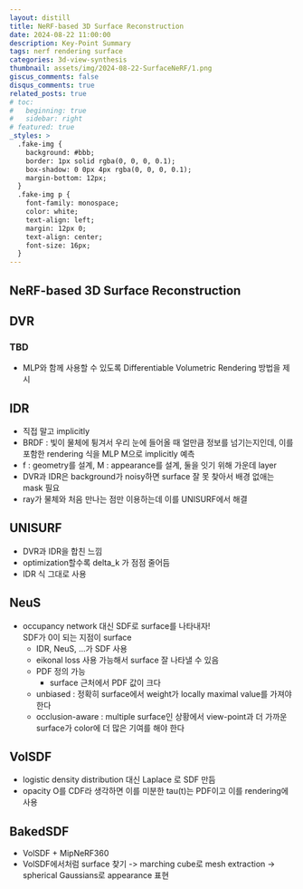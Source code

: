 ```yaml
---
layout: distill
title: NeRF-based 3D Surface Reconstruction
date: 2024-08-22 11:00:00
description: Key-Point Summary
tags: nerf rendering surface
categories: 3d-view-synthesis
thumbnail: assets/img/2024-08-22-SurfaceNeRF/1.png
giscus_comments: false
disqus_comments: true
related_posts: true
# toc:
#   beginning: true
#   sidebar: right
# featured: true
_styles: >
  .fake-img {
    background: #bbb;
    border: 1px solid rgba(0, 0, 0, 0.1);
    box-shadow: 0 0px 4px rgba(0, 0, 0, 0.1);
    margin-bottom: 12px;
  }
  .fake-img p {
    font-family: monospace;
    color: white;
    text-align: left;
    margin: 12px 0;
    text-align: center;
    font-size: 16px;
  }
---
```


## NeRF-based 3D Surface Reconstruction

## DVR

### TBD

- MLP와 함께 사용할 수 있도록 Differentiable Volumetric Rendering 방법을 제시

## IDR

- 직접 말고 implicitly
- BRDF : 빛이 물체에 튕겨서 우리 눈에 들어올 때 얼만큼 정보를 넘기는지인데, 이를 포함한 rendering 식을 MLP M으로 implicitly 예측
- f : geometry를 설계, M : appearance를 설계, 둘을 잇기 위해 가운데 layer 
- DVR과 IDR은 background가 noisy하면 surface 잘 못 찾아서 배경 없애는 mask 필요
- ray가 물체와 처음 만나는 점만 이용하는데 이를 UNISURF에서 해결

## UNISURF

- DVR과 IDR을 합친 느낌
- optimization할수록 delta_k 가 점점 줄어듬
- IDR 식 그대로 사용

## NeuS

- occupancy network 대신 SDF로 surface를 나타내자!  
SDF가 0이 되는 지점이 surface
  - IDR, NeuS, ...가 SDF 사용
  - eikonal loss 사용 가능해서 surface 잘 나타낼 수 있음  
  - PDF 정의 가능  
    - surface 근처에서 PDF 값이 크다
  - unbiased : 정확히 surface에서 weight가 locally maximal value를 가져야 한다
  - occlusion-aware : multiple surface인 상황에서 view-point과 더 가까운 surface가 color에 더 많은 기여를 해야 한다

## VolSDF

- logistic density distribution 대신 Laplace 로 SDF 만듬
- opacity O를 CDF라 생각하면 이를 미분한 tau(t)는 PDF이고 이를 rendering에 사용

## BakedSDF

- VolSDF + MipNeRF360
- VolSDF에서처럼 surface 찾기 -> marching cube로 mesh extraction -> spherical Gaussians로 appearance 표현